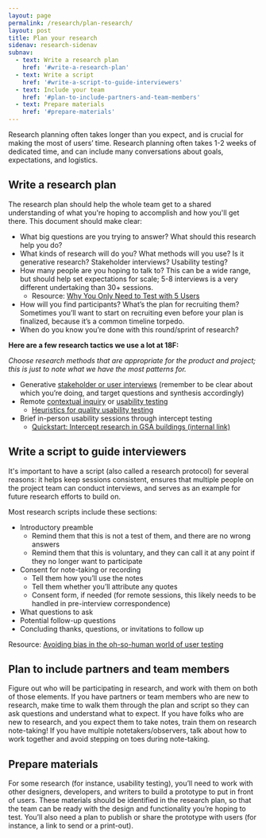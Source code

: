 ```yaml
---
layout: page
permalink: /research/plan-research/
layout: post
title: Plan your research
sidenav: research-sidenav
subnav:
  - text: Write a research plan
    href: '#write-a-research-plan'
  - text: Write a script
    href: '#write-a-script-to-guide-interviewers'
  - text: Include your team
    href: '#plan-to-include-partners-and-team-members'
  - text: Prepare materials
    href: '#prepare-materials'
---
```


Research planning often takes longer than you expect, and is crucial for making the most of users’ time. Research planning often takes 1-2 weeks of dedicated time, and can include many conversations about goals, expectations, and logistics.

## Write a research plan 

The research plan should help the whole team get to a shared understanding of what you're hoping to accomplish and how you'll get there. This document should make clear:

- What big questions are you trying to answer? What should this research help you do?
- What kinds of research will do you? What methods will you use? Is it generative research? Stakeholder interviews? Usability testing?
- How many people are you hoping to talk to? This can be a wide range, but should help set expectations for scale; 5-8 interviews is a very different undertaking than 30+ sessions.
    - Resource: [Why You Only Need to Test with 5 Users](https://www.nngroup.com/articles/why-you-only-need-to-test-with-5-users/)
- How will you find participants? What’s the plan for recruiting them? Sometimes you’ll want to start on recruiting even before your plan is finalized, because it’s a common timeline torpedo.
- When do you know you’re done with this round/sprint of research?

**Here are a few research tactics we use a lot at 18F:**

_Choose research methods that are appropriate for the product and project; this is just to note what we have the most patterns for._

- Generative [stakeholder or user interviews](https://methods.18f.gov/#stakeholder-and-user-interviews) (remember to be clear about which you’re doing, and target questions and synthesis accordingly)
- Remote [contextual inquiry](https://methods.18f.gov/#contextual-inquiry) or [usability testing](https://methods.18f.gov/#usability-testing)
    - [Heuristics for quality usability testing](https://docs.google.com/document/d/1qfGp3H1pdOlNbMYuJNQGyBIkpOcQErduDAl0adv1X-w/edit)
- Brief in-person usability sessions through intercept testing
    - [Quickstart: Intercept research in GSA buildings (internal link)](https://docs.google.com/document/d/1ph3fP2rGr0FeXSeueRD4YmIJYF3f-3yIoI-uDz6iwsI/edit#heading=h.ssdnqe2zdwhz)

## Write a script to guide interviewers

It's important to have a script (also called a research protocol) for several reasons: it helps keep sessions consistent, ensures that multiple people on the project team can conduct interviews, and serves as an example for future research efforts to build on.

Most research scripts include these sections:

- Introductory preamble
    - Remind them that this is not a test of them, and there are no wrong answers
    - Remind them that this is voluntary, and they can call it at any point if they no longer want to participate
- Consent for note-taking or recording
    - Tell them how you’ll use the notes
    - Tell them whether you’ll attribute any quotes
    - Consent form, if needed (for remote sessions, this likely needs to be handled in pre-interview correspondence)
- What questions to ask
- Potential follow-up questions
- Concluding thanks, questions, or invitations to follow up

Resource: [Avoiding bias in the oh-so-human world of user testing](https://blog.optimalworkshop.com/avoiding-bias-in-the-oh-so-human-world-of-user-testing)

## Plan to include partners and team members

Figure out who will be participating in research, and work with them on both of those elements. If you have partners or team members who are new to research, make time to walk them through the plan and script so they can ask questions and understand what to expect. If you have folks who are new to research, and you expect them to take notes, train them on research note-taking! If you have multiple notetakers/observers, talk about how to work together and avoid stepping on toes during note-taking.

## Prepare materials

For some research (for instance, usability testing), you’ll need to work with other designers, developers, and writers to build a prototype to put in front of users. These materials should be identified in the research plan, so that the team can be ready with the design and functionality you’re hoping to test. You’ll also need a plan to publish or share the prototype with users (for instance, a link to send or a print-out).
